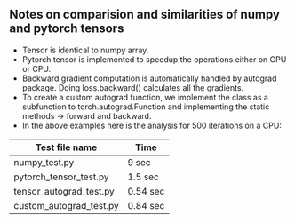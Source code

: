 ## Notes on comparision and similarities of numpy and pytorch tensors

* Tensor is identical to numpy array.
* Pytorch tensor is implemented to speedup the operations either on GPU or CPU.
* Backward gradient computation is automatically handled by autograd package. Doing loss.backward() calculates all the gradients.
* To create a custom autograd function, we implement the class as a subfunction to torch.autograd.Function and implementing the static methods -> forward and backward.
* In the above examples here is the analysis for 500 iterations on a CPU:

Test file name | Time 
------| ----------
numpy_test.py | 9 sec 
pytorch_tensor_test.py | 1.5 sec 
tensor_autograd_test.py | 0.54 sec |
custom_autograd_test.py | 0.84 sec
